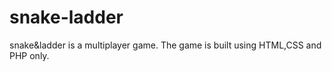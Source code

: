 # snake-ladder
snake&amp;ladder is a multiplayer game. The game is built using HTML,CSS and PHP only.

